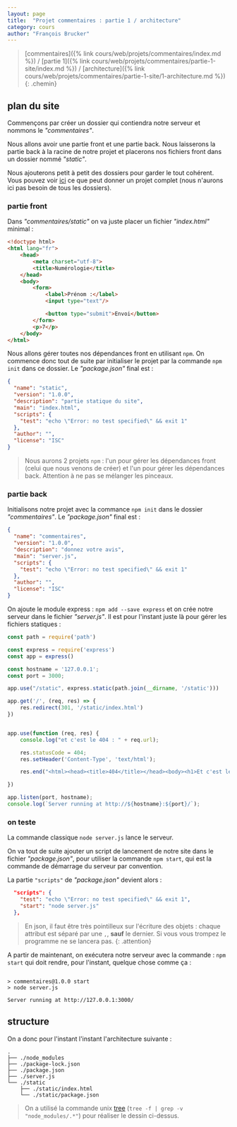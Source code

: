 ```yaml
---
layout: page
title:  "Projet commentaires : partie 1 / architecture"
category: cours
author: "François Brucker"
---
```


> [commentaires]({% link cours/web/projets/commentaires/index.md %}) / [partie 1]({% link cours/web/projets/commentaires/partie-1-site/index.md %}) / [architecture]({% link cours/web/projets/commentaires/partie-1-site/1-architecture.md %})
{: .chemin}

## plan du site

Commençons par créer un dossier qui contiendra notre serveur et nommons le *"commentaires"*.

Nous allons avoir une partie front et une partie back. Nous laisserons la partie back à la racine de notre projet et placerons nos fichiers front dans un dossier nommé *"static"*.

Nous ajouterons petit à petit des dossiers pour garder le tout cohérent. Vous pouvez voir [ici](https://blog.logrocket.com/the-perfect-architecture-flow-for-your-next-node-js-project/) ce que peut donner un projet complet (nous n'aurons ici pas besoin de tous les dossiers).

### partie front

Dans *"commentaires/static"* on va juste placer un fichier *"index.html"* minimal :

```html
<!doctype html>
<html lang="fr">
    <head>
        <meta charset="utf-8">
        <title>Numérologie</title>
    </head>
    <body>
        <form>
            <label>Prénom :</label>
            <input type="text"/>

            <button type="submit">Envoi</button>
        </form>
        <p>7</p>
    </body>
</html>
```

Nous allons gérer toutes nos dépendances front en utilisant `npm`. On commence donc tout de suite par initialiser le projet par la commande `npm init` dans ce dossier. Le *"package.json"* final est :

```json
{
  "name": "static",
  "version": "1.0.0",
  "description": "partie statique du site",
  "main": "index.html",
  "scripts": {
    "test": "echo \"Error: no test specified\" && exit 1"
  },
  "author": "",
  "license": "ISC"
}
```

> Nous aurons 2 projets `npm` : l'un pour gérer les dépendances front (celui que nous venons de créer) et l'un pour gérer les dépendances back. Attention à ne pas se mélanger les pinceaux.

### partie back

Initialisons notre projet avec la commance `npm init` dans le dossier *"commentaires"*. Le *"package.json"* final est :

```json
{
  "name": "commentaires",
  "version": "1.0.0",
  "description": "donnez votre avis",
  "main": "server.js",
  "scripts": {
    "test": "echo \"Error: no test specified\" && exit 1"
  },
  "author": "",
  "license": "ISC"
}
```

On ajoute le module express : `npm add --save express` et on crée notre serveur dans le fichier *"server.js"*. Il est pour l'instant juste là pour gérer les fichiers statiques :

```js
const path = require('path')

const express = require('express')
const app = express()

const hostname = '127.0.0.1';
const port = 3000;

app.use("/static", express.static(path.join(__dirname, '/static')))

app.get('/', (req, res) => {
    res.redirect(301, '/static/index.html')
})


app.use(function (req, res) {
    console.log("et c'est le 404 : " + req.url);

    res.statusCode = 404;
    res.setHeader('Content-Type', 'text/html');

    res.end("<html><head><title>404</title></head><body><h1>Et c'est le 404.</h1><p> ressource non trouvée</p></body></html>");

})

app.listen(port, hostname);
console.log(`Server running at http://${hostname}:${port}/`);
```

### on teste

La commande classique `node server.js` lance le serveur.

On va tout de suite ajouter un script de lancement de notre site dans le fichier *"package.json"*, pour utiliser la commande `npm start`, qui est la commande de démarrage du serveur par convention.

La partie `"scripts"` de *"package.json"* devient alors :

```json
  "scripts": {
    "test": "echo \"Error: no test specified\" && exit 1",
    "start": "node server.js"
  },
```

> En json, il faut être très pointilleux sur l'écriture des objets : chaque attribut est séparé par une `,`, **sauf** le dernier. Si vous vous trompez le programme ne se lancera pas.
{: .attention}

A partir de maintenant, on exécutera notre serveur avec la commande : `npm start` qui doit rendre, pour l'instant, quelque chose comme ça :

```text

> commentaires@1.0.0 start
> node server.js

Server running at http://127.0.0.1:3000/

```

## structure

On a donc pour l'instant l'instant l'architecture suivante :

```text
.
├── ./node_modules
├── ./package-lock.json
├── ./package.json
├── ./server.js
└── ./static
    ├── ./static/index.html
    └── ./static/package.json
```

> On a utilisé la commande unix [tree](https://linux.die.net/man/1/tree) (`tree -f | grep -v "node_modules/.*"`) pour réaliser le dessin ci-dessus.
